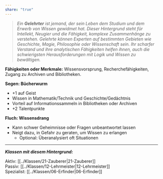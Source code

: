 ```yaml
---
share: "true"
---
```

> *Ein **Gelehrter** ist jemand, der sein Leben dem Studium und dem Erwerb von Wissen gewidmet hat. Dieser Hintergrund steht für Intellekt, Neugier und die Fähigkeit, komplexe Zusammenhänge zu verstehen. Gelehrte können Experten auf bestimmten Gebieten wie Geschichte, Magie, Philosophie oder Wissenschaft sein. Ihr scharfer Verstand und ihre analytischen Fähigkeiten helfen ihnen, auch die schwierigsten Herausforderungen mit Logik und Wissen zu bewältigen.*  
  
**Fähigkeiten oder Merkmale:** Wissensvorsprung, Recherchefähigkeiten, Zugang zu Archiven und Bibliotheken.  
  
**Segen: Bücherwurm**  
  
- +1 auf Geist  
- Wissen in Mathematik/Technik und Geschichte/Gedächtnis  
- Vorteil auf Informationssammeln in Bibliotheken oder Archiven  
- +2 Talentpunkte  
  
**Fluch: Wissensdrang**  
  
- Kann schwer Geheimnisse oder Fragen unbeantwortet lassen  
- Neigt dazu, in Gefahr zu geraten, um Wissen zu erlangen  
	- Optional: Überanalysiert oft Situationen  
  
---  
  
***Klassen mit diesem Hintergrund:***  
  
Aktiv: [[../Klassen/21-Zauberer|21-Zauberer]]  
Passiv: [[../Klassen/12-Lehrmeister|12-Lehrmeister]]  
Spezialist: [[../Klassen/06-Erfinder|06-Erfinder]]